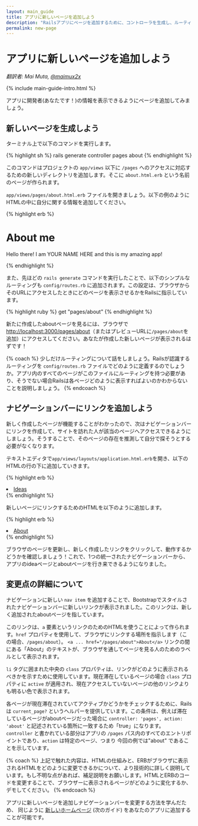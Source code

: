 ```yaml
---
layout: main_guide
title: アプリに新しいページを追加しよう
description: "Railsアプリにページを追加するために、コントローラを生成し、ルーティングを変更しましょう。"
permalink: new-page
---
```


# アプリに新しいページを追加しよう

*翻訳者: Mai Muta, [@maimux2x](https://twitter.com/maimux2x)*

{% include main-guide-intro.html %}

アプリに開発者(あなたです！)の情報を表示できるようにページを追加してみましょう。

## 新しいページを生成しよう

ターミナル上で以下のコマンドを実行します。

{% highlight sh %}
rails generate controller pages about
{% endhighlight %}

このコマンドはプロジェクトの `app/views` 以下に `/pages` へのアクセスに対応するための新しいディレクトリを追加します。そこに `about.html.erb` という名前のページが作られます。

`app/views/pages/about.html.erb` ファイルを開きましょう。以下の例のようにHTMLの中に自分に関する情報を追加してください。

{% highlight erb %}
<h1>About me</h1>
<p>Hello there! I am YOUR NAME HERE and this is my amazing app!</p>
{% endhighlight %}

また、先ほどの `rails generate` コマンドを実行したことで、以下のシンプルなルーティングも `config/routes.rb` に追加されます。この設定は、ブラウザからそのURLにアクセスしたときにどのページを表示させるかをRailsに指示しています。

{% highlight ruby %}
get "pages/about"
{% endhighlight %}

新たに作成したaboutページを見るには、ブラウザで <http://localhost:3000/pages/about>（またはプレビューURLに`/pages/about`を追加）にアクセスしてください。あなたが作成した新しいページが表示されるはずです！

{% coach %}
少しだけルーティングについて話をしましょう。Railsが認識するルーティングを `config/routes.rb` ファイルでどのように定義するのでしょうか。アプリ内のすべてのページがこのファイルにルーティングを持つ必要があり、そうでない場合Railsは各ページどのように表示すればよいのかわからないことを説明しましょう。
{% endcoach %}

## ナビゲーションバーにリンクを追加しよう

新しく作成したページが機能することがわかったので、次はナビゲーションバーにリンクを作成して、サイトを訪れた人が該当のページへアクセスできるようにしましょう。そうすることで、そのページの存在を推測して自分で探そうとする必要がなくなります。

テキストエディタで`app/views/layouts/application.html.erb`を開き、以下のHTMLの行の下に追加していきます。

{% highlight erb %}
<li class="nav-item">
  <a class="nav-link <%= 'active' if current_page?(controller: 'ideas') %>" href="/ideas">Ideas</a>
</li>
{% endhighlight %}

新しいページにリンクするためのHTMLを以下のように追加します。

{% highlight erb %}
<li class="nav-item">
  <a class="nav-link <%= 'active' if current_page?(controller: 'pages', action: 'about') %>" href="/pages/about">About</a>
</li>
{% endhighlight %}

ブラウザのページを更新し、新しく作成したリンクをクリックして、動作するかどうかを確認しましょう！これで、1つの統一されたナビゲーションバーから、アプリのideaページとaboutページを行き来できるようになりました。

## 変更点の詳細について

ナビゲーションに新しい `nav item` を追加することで、Bootstrapでスタイルされたナビゲーションバーに新しいリンクが表示されました。このリンクは、新しく追加されたaboutページを指しています。

このリンクは、`a` 要素というリンクのためのHTMLを使うことによって作られます。`href` プロパティを使用して、ブラウザにリンクする場所を指示します（この場合、`/pages/about`）。 `<a ... href="/pages/about">About</a>` リンクの間にある「About」のテキストが、ブラウザを通してページを見る人のためのラベルとして表示されます。

`li` タグに囲まれた中央の `class` プロパティは、リンクがどのように表示されるべきかを示すために使用しています。現在滞在しているページの場合 `class` プロパティに `active` が適用され、現在アクセスしていないページの他のリンクよりも明るい色で表示されます。

各ページが現在滞在されていてアクティブかどうかをチェックするために、Railsは `current_page?` というヘルパーを提供しています。この条件は、例えば滞在しているページがaboutページだった場合に  `controller: 'pages', action: 'about'` と記述されている箇所に一致するため「true」になります。
`controller` と書かれている部分はアプリの `/pages` パス内のすべてのエントリポイントであり、`action` は特定のページ、つまり 今回の例では"about" であることを示しています。

{% coach %}
上記で触れた内容は、HTMLの仕組みと、ERBがブラウザに表示されるHTMLをどのように変更できるかについて、より技術的に詳しく説明しています。もし不明な点があれば、補足説明をお願いします。HTMLとERBのコードを変更することで、ブラウザーに表示されるページがどのように変化するか、デモしてください。
{% endcoach %}

アプリに新しいページを追加しナビゲーションバーを変更する方法を学んだため、 同じように [新しいホームページ](/new-homepage) (次のガイド) をあなたのアプリに追加することが可能です。
